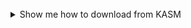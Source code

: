 <br />

<details><summary>Show me how to download from KASM</summary>

![How to download binaries from KASM](./assets/kasm_download_binary.png)

Because KASM is a virtual machine running in the cloud, we can not directly program the MagTag connected to your local machine. Instead, we will download the binary so that your local machine can program that file to the MagTag in the next step.

The image above shows the left sidebar menu of KASM with the Download widget selected. Click the "DOWNLOAD" button next to the `merged.bin` file to download your recently compiled code.
</details>
